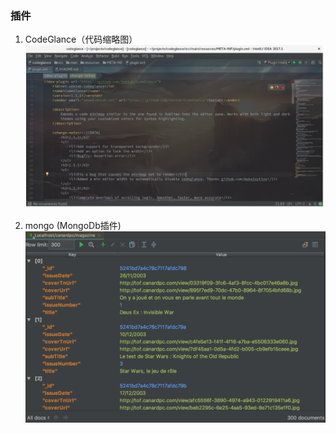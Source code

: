 ### 插件
1. CodeGlance（代码缩略图）
   ![CodeGlance](./images/webstom-codeglance.jpg)

2. mongo (MongoDb插件)
   ![mongo](./images/webstom-mongo.png)